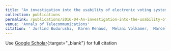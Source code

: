 ```yaml
---
title: "An investigation into the usability of electronic voting systems for complex elections"
collection: publications
permalink: /publications/2016-04-An-investigation-into-the-usability-of-electronic-voting-systems-for-complex-elections
venue: 'Annals of Telecommunications'
citation: ' Jurlind Budurushi,  Karen Renaud,  Melani Volkamer,  Marcel Woide, &quot;An investigation into the usability of electronic voting systems for complex elections.&quot; Annals of Telecommunications, 2016.'
---
```

Use [Google Scholar](https://scholar.google.com/scholar?q=An+investigation+into+the+usability+of+electronic+voting+systems+for+complex+elections){:target="_blank"} for full citation